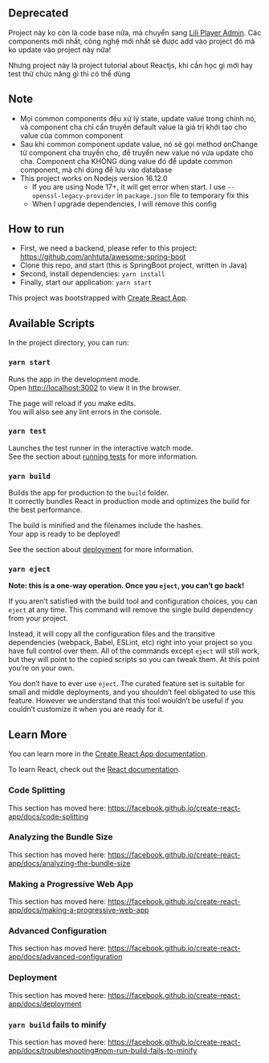 ## Deprecated

Project này ko còn là code base nữa, mà chuyển sang [Lili Player Admin](https://github.com/anhtuta/liliana-player-admin). Các components mới nhất, công nghệ mới nhất sẽ được add vào project đó mà ko update vào project này nữa!

Nhưng project này là project tutorial about Reactjs, khi cần học gì mới hay test thử chức năng gì thì có thể dùng

## Note

- Mọi common components đều xử lý state, update value trong chính nó, và component cha chỉ cần truyền default value là giá trị khởi tạo cho value của common component
- Sau khi common component update value, nó sẽ gọi method onChange từ component cha truyền cho, để truyền new value nó vừa update cho cha. Component cha KHÔNG dùng value đó để update common component, mà chỉ dùng để lưu vào database
- This project works on Nodejs version 16.12.0
  - If you are using Node 17+, it will get error when start. I use `--openssl-legacy-provider` in `package.json` file to temporary fix this
  - When I upgrade dependencies, I will remove this config

## How to run

- First, we need a backend, please refer to this project: https://github.com/anhtuta/awesome-spring-boot
- Clone this repo, and start (this is SpringBoot project, written in Java)
- Second, install dependencies: `yarn install`
- Finally, start our application: `yarn start`

This project was bootstrapped with [Create React App](https://github.com/facebook/create-react-app).

## Available Scripts

In the project directory, you can run:

### `yarn start`

Runs the app in the development mode.<br />
Open [http://localhost:3002](http://localhost:3002) to view it in the browser.

The page will reload if you make edits.<br />
You will also see any lint errors in the console.

### `yarn test`

Launches the test runner in the interactive watch mode.<br />
See the section about [running tests](https://facebook.github.io/create-react-app/docs/running-tests) for more information.

### `yarn build`

Builds the app for production to the `build` folder.<br />
It correctly bundles React in production mode and optimizes the build for the best performance.

The build is minified and the filenames include the hashes.<br />
Your app is ready to be deployed!

See the section about [deployment](https://facebook.github.io/create-react-app/docs/deployment) for more information.

### `yarn eject`

**Note: this is a one-way operation. Once you `eject`, you can’t go back!**

If you aren’t satisfied with the build tool and configuration choices, you can `eject` at any time. This command will remove the single build dependency from your project.

Instead, it will copy all the configuration files and the transitive dependencies (webpack, Babel, ESLint, etc) right into your project so you have full control over them. All of the commands except `eject` will still work, but they will point to the copied scripts so you can tweak them. At this point you’re on your own.

You don’t have to ever use `eject`. The curated feature set is suitable for small and middle deployments, and you shouldn’t feel obligated to use this feature. However we understand that this tool wouldn’t be useful if you couldn’t customize it when you are ready for it.

## Learn More

You can learn more in the [Create React App documentation](https://facebook.github.io/create-react-app/docs/getting-started).

To learn React, check out the [React documentation](https://reactjs.org/).

### Code Splitting

This section has moved here: https://facebook.github.io/create-react-app/docs/code-splitting

### Analyzing the Bundle Size

This section has moved here: https://facebook.github.io/create-react-app/docs/analyzing-the-bundle-size

### Making a Progressive Web App

This section has moved here: https://facebook.github.io/create-react-app/docs/making-a-progressive-web-app

### Advanced Configuration

This section has moved here: https://facebook.github.io/create-react-app/docs/advanced-configuration

### Deployment

This section has moved here: https://facebook.github.io/create-react-app/docs/deployment

### `yarn build` fails to minify

This section has moved here: https://facebook.github.io/create-react-app/docs/troubleshooting#npm-run-build-fails-to-minify
